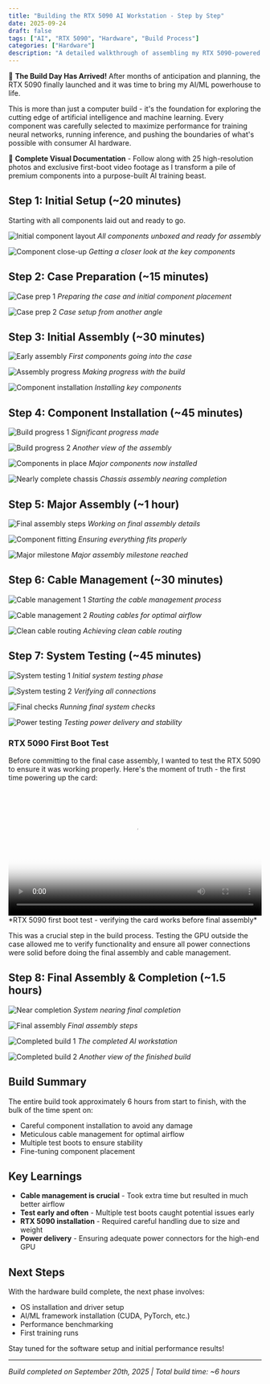 ```yaml
---
title: "Building the RTX 5090 AI Workstation - Step by Step"
date: 2025-09-24
draft: false
tags: ["AI", "RTX 5090", "Hardware", "Build Process"]
categories: ["Hardware"]
description: "A detailed walkthrough of assembling my RTX 5090-powered AI workstation with photos from the entire build process"
---
```


🚀 **The Build Day Has Arrived!** After months of anticipation and planning, the RTX 5090 finally launched and it was time to bring my AI/ML powerhouse to life.

This is more than just a computer build - it's the foundation for exploring the cutting edge of artificial intelligence and machine learning. Every component was carefully selected to maximize performance for training neural networks, running inference, and pushing the boundaries of what's possible with consumer AI hardware.

📸 **Complete Visual Documentation** - Follow along with 25 high-resolution photos and exclusive first-boot video footage as I transform a pile of premium components into a purpose-built AI training beast.

## Step 1: Initial Setup (~20 minutes)

Starting with all components laid out and ready to go.

![Initial component layout](/images/20250920_090910_optimized.jpg)
*All components unboxed and ready for assembly*

![Component close-up](/images/20250920_090921_optimized.jpg)
*Getting a closer look at the key components*

## Step 2: Case Preparation (~15 minutes)

![Case prep 1](/images/20250920_090957_optimized.jpg)
*Preparing the case and initial component placement*

![Case prep 2](/images/20250920_090958_optimized.jpg)
*Case setup from another angle*

## Step 3: Initial Assembly (~30 minutes)

![Early assembly](/images/20250920_091046_optimized.jpg)
*First components going into the case*

![Assembly progress](/images/20250920_091133_optimized.jpg)
*Making progress with the build*

![Component installation](/images/20250920_091425_optimized.jpg)
*Installing key components*

## Step 4: Component Installation (~45 minutes)

![Build progress 1](/images/20250920_092052_optimized.jpg)
*Significant progress made*

![Build progress 2](/images/20250920_092057_optimized.jpg)
*Another view of the assembly*

![Components in place](/images/20250920_093122_optimized.jpg)
*Major components now installed*

![Nearly complete chassis](/images/20250920_093929_optimized.jpg)
*Chassis assembly nearing completion*

## Step 5: Major Assembly (~1 hour)

![Final assembly steps](/images/20250920_094258_optimized.jpg)
*Working on final assembly details*

![Component fitting](/images/20250920_094503_optimized.jpg)
*Ensuring everything fits properly*

![Major milestone](/images/20250920_105147_optimized.jpg)
*Major assembly milestone reached*

## Step 6: Cable Management (~30 minutes)

![Cable management 1](/images/20250920_114354_optimized.jpg)
*Starting the cable management process*

![Cable management 2](/images/20250920_114403_optimized.jpg)
*Routing cables for optimal airflow*

![Clean cable routing](/images/20250920_114410_optimized.jpg)
*Achieving clean cable routing*

## Step 7: System Testing (~45 minutes)

![System testing 1](/images/20250920_120357_optimized.jpg)
*Initial system testing phase*

![System testing 2](/images/20250920_120401_optimized.jpg)
*Verifying all connections*

![Final checks](/images/20250920_124515_optimized.jpg)
*Running final system checks*

![Power testing](/images/20250920_124750_optimized.jpg)
*Testing power delivery and stability*

### RTX 5090 First Boot Test

Before committing to the final case assembly, I wanted to test the RTX 5090 to ensure it was working properly. Here's the moment of truth - the first time powering up the card:

<video width="100%" controls preload="metadata" poster="/images/20250920_124750_optimized.jpg">
  <source src="/images/20250920_124755.mp4" type="video/mp4">
  <p>Your browser does not support HTML5 video. <a href="/images/20250920_124755.mp4">Download the video</a> to view the RTX 5090 first boot test.</p>
</video>
*RTX 5090 first boot test - verifying the card works before final assembly*

This was a crucial step in the build process. Testing the GPU outside the case allowed me to verify functionality and ensure all power connections were solid before doing the final assembly and cable management.

## Step 8: Final Assembly & Completion (~1.5 hours)

![Near completion](/images/20250920_130524_optimized.jpg)
*System nearing final completion*

![Final assembly](/images/20250920_151227_optimized.jpg)
*Final assembly steps*

![Completed build 1](/images/20250920_152019_optimized.jpg)
*The completed AI workstation*

![Completed build 2](/images/20250920_152030_optimized.jpg)
*Another view of the finished build*

## Build Summary

The entire build took approximately 6 hours from start to finish, with the bulk of the time spent on:
- Careful component installation to avoid any damage
- Meticulous cable management for optimal airflow
- Multiple test boots to ensure stability
- Fine-tuning component placement

## Key Learnings

- **Cable management is crucial** - Took extra time but resulted in much better airflow
- **Test early and often** - Multiple test boots caught potential issues early
- **RTX 5090 installation** - Required careful handling due to size and weight
- **Power delivery** - Ensuring adequate power connectors for the high-end GPU

## Next Steps

With the hardware build complete, the next phase involves:
- OS installation and driver setup
- AI/ML framework installation (CUDA, PyTorch, etc.)
- Performance benchmarking
- First training runs

Stay tuned for the software setup and initial performance results!

---

*Build completed on September 20th, 2025 | Total build time: ~6 hours*